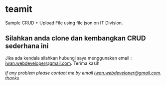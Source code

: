 # teamit
Sample CRUD + Upload File using file json on IT Division.

## Silahkan anda clone dan kembangkan CRUD sederhana ini
Jika ada kendala silahkan hubungi saya menggunakan email : <iwan.webdeveloper@gmail.com>. Terima kasih

*if any problem please contact me by email <iwan.webdeveloper@gmail.com>. thanks*
